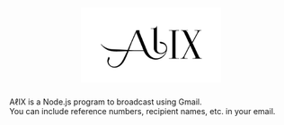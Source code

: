 # <div align="center"><img src="./img/logo.png" width="250px" alt="AlIX"></div>
AℓIX is a Node.js program to broadcast using Gmail.  
You can include reference numbers, recipient names, etc. in your email.